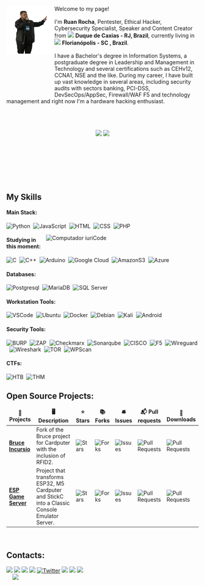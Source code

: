<p> <img align="left" style="margin-bottom:100px; object-fit: contain" width=25% src="https://github.com/IncursioHack/IncursioHack/blob/main/IMG/Ruan%20Rocha%20-%20Palestra%20-%20Code%20Island%20Summit%202023.png" /> Welcome to my page! </br></br> I'm <b>Ruan Rocha</b>, Pentester, Ethical Hacker, Cybersecurity Specialist, Speaker and Content Creator from <img src="https://raw.githubusercontent.com/stevenrskelton/flag-icon/master/png/75/br/rio_de_janeiro.png" width="13"/> <b>Duque de Caxias - RJ, Brazil</b>, currently living in <img src="https://raw.githubusercontent.com/stevenrskelton/flag-icon/master/png/75/br/santa_catarina.png" width="13"/> <b>Florianópolis - SC , Brazil</b>.<br></br> I have a Bachelor's degree in Information Systems, a postgraduate degree in Leadership and Management in Technology and several certifications such as CEHv12, CCNA1, NSE and the like. During my career, I have built up vast knowledge in several areas, including security audits with sectors banking, PCI-DSS, DevSecOps/AppSec, Firewall/WAF F5 and technology management and right now I'm a hardware hacking enthusiast.<br><br><br> </p></p>
&nbsp;
&nbsp;
&nbsp;

<div  align="center" style="margin-bottom:100px">
<img width=55% align="center"  src="https://github-readme-streak-stats.herokuapp.com?user=incursiohack&theme=radical&mode=weekly" />
<img width=40% align="center" src="https://github-readme-stats-git-main-rafaelalexandrino.vercel.app/api/top-langs/?username=incursiohack&show_icons=true&theme=radical&layout=compact" />
 </div>
 
 &nbsp;
 &nbsp;



## My Skills

#### Main Stack:

![Python](https://img.shields.io/badge/Python-14354C?style=for-the-badge&logo=python&logoColor=white)&nbsp;
![JavaScript](https://img.shields.io/badge/JavaScript-F7DF1E?style=for-the-badge&logo=javascript&logoColor=black)&nbsp;
![HTML](https://img.shields.io/badge/HTML5-E34F26?style=for-the-badge&logo=html5&logoColor=white)&nbsp;
![CSS](https://img.shields.io/badge/CSS3-1572B6?style=for-the-badge&logo=css3&logoColor=white)&nbsp;
![PHP](https://img.shields.io/badge/php-1202012?style=for-the-badge&logo=php&logoColor=white&labelColor=blue&color=blue)&nbsp;



<img src="https://raw.githubusercontent.com/MicaelliMedeiros/micaellimedeiros/master/image/computer-illustration.png" min-width="400px" max-width="400px" width="400px" align="right" alt="Computador iuriCode">

#### Studying in this moment:
![C](https://img.shields.io/badge/c-100121?style=for-the-badge&logo=c&logoColor=white&label=Language&labelColor=blue&color=blue)&nbsp;
![C++](https://img.shields.io/badge/c-100121?style=for-the-badge&logo=c%2B%2B&logoColor=white&label=%2B%2B%20Language&labelColor=blue&color=blue)&nbsp;
![Arduino](https://img.shields.io/badge/arduino-1121212?style=for-the-badge&logo=arduino&logoColor=white&labelColor=%2300878F&color=%2300878F)&nbsp;
![Google Cloud](https://img.shields.io/badge/googlecloud-inchack?style=for-the-badge&logo=googlecloud&logoColor=white&labelColor=%234285F4&color=%234285F4)&nbsp;
![AmazonS3](https://img.shields.io/badge/amazons3-inchack?style=for-the-badge&logo=amazons3&logoColor=white&labelColor=%23569A31&color=%23569A31)&nbsp;
![Azure](https://img.shields.io/badge/azure-inchack?style=for-the-badge&logo=microsoftazure&logoColor=white&labelColor=%230078D4&color=%230078D4)&nbsp;


#### Databases:

![Postgresql](https://img.shields.io/badge/PostgreSQL-316192?style=for-the-badge&logo=postgresql&logoColor=white)&nbsp;
![MariaDB](https://img.shields.io/badge/mariadb-inchack?style=for-the-badge&logo=mariadb&logoColor=white&labelColor=%23003545&color=%23003545)&nbsp;
![SQL Server](https://img.shields.io/badge/sqlserver-inchack?style=for-the-badge&logo=microsoftsqlserver&logoColor=white&labelColor=%23CC2927&color=%23CC2927)


#### Workstation Tools:

![VSCode](https://img.shields.io/badge/vscode-inchack?style=for-the-badge&logo=visualstudiocode&logoColor=white&labelColor=%23007ACC&color=%23007ACC)&nbsp;
![Ubuntu](https://img.shields.io/badge/Ubuntu-E95420?style=for-the-badge&logo=ubuntu&logoColor=white)&nbsp;
![Docker](https://img.shields.io/badge/-Docker-46a2f1?style=for-the-badge&logo=docker&logoColor=white)&nbsp;
![Debian](https://img.shields.io/badge/debian-inchack?style=for-the-badge&logo=debian&logoColor=white&labelColor=%23A81D33&color=%23A81D33)&nbsp;
![Kali](https://img.shields.io/badge/kali-inchack?style=for-the-badge&logo=kalilinux&logoColor=white&labelColor=%23557C94&color=%23557C94)&nbsp;
![Android](https://img.shields.io/badge/android-inchack?style=for-the-badge&logo=android&logoColor=white&labelColor=%2334A853&color=%2334A853)&nbsp;

#### Security Tools:
![BURP](https://img.shields.io/badge/burp-inchack?style=for-the-badge&logo=burpsuite&logoColor=white&labelColor=%23FF6633&color=%23FF6633)&nbsp;
![ZAP](https://img.shields.io/badge/zap-inchack?style=for-the-badge&logo=zap&logoColor=white&labelColor=%2300549E&color=%2300549E)&nbsp;
![Checkmarx](https://img.shields.io/badge/checkmarx-inchack?style=for-the-badge&logo=checkmarx&logoColor=white&labelColor=%2354B848&color=%2354B848)&nbsp;
![Sonarqube](https://img.shields.io/badge/sonarqube-inchack?style=for-the-badge&logo=sonarqube&logoColor=white&labelColor=%234E9BCD&color=%234E9BCD)&nbsp;
![CISCO](https://img.shields.io/badge/cisco-inchack?style=for-the-badge&logo=cisco&logoColor=white&labelColor=%231BA0D7&color=%231BA0D7)&nbsp;
![F5](https://img.shields.io/badge/f5-inchack?style=for-the-badge&logo=f5&logoColor=white&labelColor=%23E4002B&color=%23E4002B)&nbsp;
![Wireguard](https://img.shields.io/badge/wireguard-inchack?style=for-the-badge&logo=wireguard&logoColor=white&labelColor=%2388171A&color=%2388171A)&nbsp;
![Wireshark](https://img.shields.io/badge/wireshark-inchack?style=for-the-badge&logo=wireshark&logoColor=white&labelColor=%231679A7&color=%231679A7)&nbsp;
![TOR](https://img.shields.io/badge/tor-inchack?style=for-the-badge&logo=torproject&logoColor=white&labelColor=%237D4698&color=%237D4698)&nbsp;
![WPScan](https://img.shields.io/badge/wordpress-inchack?style=for-the-badge&logo=wordpress&logoColor=white&labelColor=%2321759B&color=%2321759B)&nbsp;


#### CTFs:
![HTB](https://img.shields.io/badge/htb-inchack?style=for-the-badge&logo=hackthebox&logoColor=black&labelColor=%239FEF00&color=%239FEF00)&nbsp;
![THM](https://img.shields.io/badge/thm-inchack?style=for-the-badge&logo=tryhackme&logoColor=white&labelColor=%23212C42&color=%23212C42)


## Open Source Projects:
<table>
  <thead align="center">
    <tr border: none;>
      <td><b>🎁 Projects</b></td>
      <td><b>🖥️ Description</b></td>      
      <td><b>⭐ Stars</b></td>
      <td><b>📚 Forks</b></td>
      <td><b>🛎 Issues</b></td>
      <td><b>📬 Pull requests</b></td>
      <td><b>🤖 Downloads</b></td>      
    </tr>
  </thead>
  <tbody>
    <tr>
      <td><a href="https://github.com/IncursioHack/bruce-incursio"><b>Bruce Incursio</b></a></td>
      <td>Fork of the Bruce project for Cardputer with the inclusion of RFID2.</td>
      <td><img alt="Stars" src="https://img.shields.io/github/stars/IncursioHack/bruce-incursio?style=flat-square&logo=react-simple-pull-to-refresh&labelColor=343b41"/></td>
      <td><img alt="Forks" src="https://img.shields.io/github/forks/IncursioHack/bruce-incursio?style=flat-square&logo=react-simple-pull-to-refresh&labelColor=343b41"/></td>
      <td><img alt="Issues" src="https://img.shields.io/github/issues/IncursioHack/bruce-incursio?style=flat-square&logo=react-simple-pull-to-refresh&labelColor=343b41"/></td>
      <td><img alt="Pull Requests" src="https://img.shields.io/github/issues-pr/IncursioHack/bruce-incursio?style=flat-square&logo=react-simple-pull-to-refresh&labelColor=343b41"/></td>
      <td><img alt="Pull Requests" src="https://img.shields.io/github/downloads/IncursioHack/bruce-incursio/total?style=flat-square&logo=react-simple-pull-to-refresh&labelColor=343b41"/></td>
    </tr>
       <tr>
      <td><a href="https://github.com/IncursioHack/ESP-Game-Server"><b>ESP Game Server</b></a></td>
      <td>Project that transforms ESP32, M5 Cardputer and StickC into a Classic Console Emulator Server.</td>
      <td><img alt="Stars" src="https://img.shields.io/github/stars/IncursioHack/ESP-Game-Server?style=flat-square&logo=react-simple-pull-to-refresh&labelColor=343b41"/></td>
      <td><img alt="Forks" src="https://img.shields.io/github/forks/IncursioHack/ESP-Game-Server?style=flat-square&logo=react-simple-pull-to-refresh&labelColor=343b41"/></td>
      <td><img alt="Issues" src="https://img.shields.io/github/issues/IncursioHack/ESP-Game-Server?style=flat-square&logo=react-simple-pull-to-refresh&labelColor=343b41"/></td>
      <td><img alt="Pull Requests" src="https://img.shields.io/github/issues-pr/IncursioHack/ESP-Game-Server?style=flat-square&logo=react-simple-pull-to-refresh&labelColor=343b41"/></td>
      <td><img alt="Pull Requests" src="https://img.shields.io/github/downloads/IncursioHack/ESP-Game-Server/total?style=flat-square&logo=react-simple-pull-to-refresh&labelColor=343b41"/></td>
    </tr>
  </tbody>
</table>
&nbsp;
&nbsp;

## Contacts:

<div> 
<a href="https://www.linkedin.com/in/ruanrocha1993/" target="_blank"><img src="https://img.shields.io/badge/-LinkedIn-%230077B5?style=for-the-badge&logo=linkedin&logoColor=white"  target="_blank"></a>
<a href="https://www.youtube.com/@incursiohack" target="_blank"><img src="https://img.shields.io/badge/youtube-inchack?style=for-the-badge&logo=youtube&logoColor=white&labelColor=%23FF0000&color=%23FF0000"  target="_blank"></a>
<a href="https://www.instagram.com/IncursioHack" target="_blank"><img src="https://img.shields.io/badge/-Instagram-%23E4405F?style=for-the-badge&logo=instagram&logoColor=white" target="_blank"></a>
<a href="mailto:contato@incursiohack.com.br" target="_blank"><img src="https://img.shields.io/badge/-Gmail-%23333?style=for-the-badge&logo=gmail&logoColor=white" target="_blank"></a>
<a href="https://twitter.com/incursiohack" target="_blank"><img alt="Twitter" src="https://img.shields.io/badge/twitter-%231DA1F2.svg?&style=for-the-badge&logo=twitter&logoColor=white" targaet="_blank"/></a>
<a href="https://discord.gg/Uy6SQ7y4" target="_blank"><img src="https://img.shields.io/discord/879405382940889200?style=for-the-badge&logo=Discord&labelColor=purple"  target="_blank"></a> 
<a href="https://www.facebook.com/incursiohack/" target="_blank"><img src="https://img.shields.io/badge/facebook-inchack?style=for-the-badge&logo=facebook&logoColor=white&labelColor=%230866FF&color=%230866FF"  target="_blank"></a>
<a href="https://medium.com/@incursiohack" target="_blank"><img src="https://img.shields.io/badge/medium-inchack?style=for-the-badge&logo=medium&logoColor=white&labelColor=black&color=black"  target="_blank"></a>

</div>
&nbsp;
&nbsp;

<img width=100% src="https://capsule-render.vercel.app/api?type=waving&color=8F0D87&height=120&section=footer"/>
